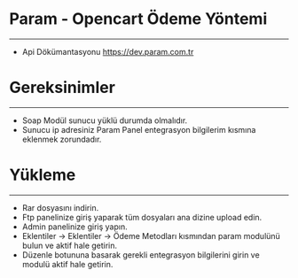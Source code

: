 # Param - Opencart Ödeme Yöntemi
------------
* Api Dökümantasyonu https://dev.param.com.tr

# Gereksinimler
---------------
* Soap Modül sunucu yüklü durumda olmalıdır.
* Sunucu ip adresiniz Param Panel entegrasyon bilgilerim kısmına eklenmek zorundadır.

# Yükleme
---------------
* Rar dosyasını indirin.
* Ftp panelinize giriş yaparak tüm dosyaları ana dizine upload edin.
* Admin panelinize giriş yapın.
* Eklentiler -> Eklentiler -> Ödeme Metodları kısmından param modulünü bulun ve aktif hale getirin.
* Düzenle botununa basarak gerekli entegrasyon bilgilerini girin ve modulü aktif hale getirin.


